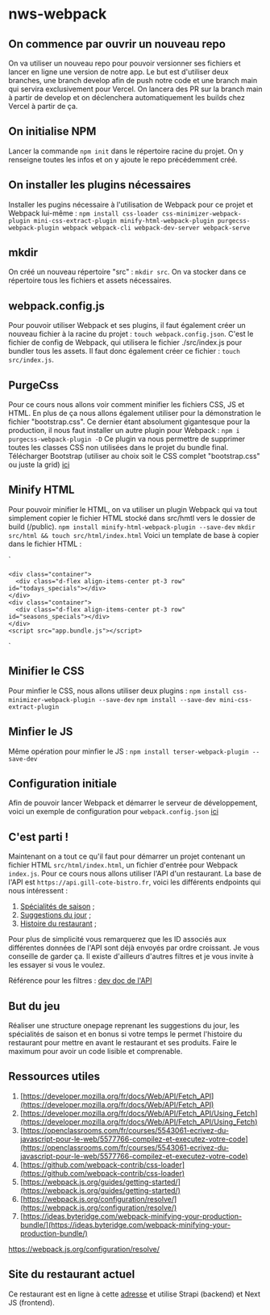 # nws-webpack

## On commence par ouvrir un nouveau repo

On va utiliser un nouveau repo pour pouvoir versionner ses fichiers et lancer en ligne une version de notre app.
Le but est d'utiliser deux branches, une branch develop afin de push notre code et une branch main qui servira
exclusivement pour Vercel. On lancera des PR sur la branch main à partir de develop et on déclenchera automatiquement
les builds chez Vercel à partir de ça.

## On initialise NPM

Lancer la commande `npm init` dans le répertoire racine du projet. On y renseigne toutes les infos et on y ajoute le repo
précédemment créé.

## On installer les plugins nécessaires

Installer les pugins nécessaire à l'utilisation de Webpack pour ce projet et Webpack lui-même :
`npm install css-loader css-minimizer-webpack-plugin mini-css-extract-plugin minify-html-webpack-plugin purgecss-webpack-plugin webpack webpack-cli webpack-dev-server webpack-serve`

## mkdir

On créé un nouveau répertoire "src" : `mkdir src`. On va stocker dans ce répertoire tous les fichiers et assets nécessaires.

## webpack.config.js

Pour pouvoir utiliser Webpack et ses plugins, il faut également créer un nouveau fichier à la racine du projet : `touch webpack.config.json`.
C'est le fichier de config de Webpack, qui utilisera le fichier ./src/index.js pour bundler tous les assets.
Il faut donc également créer ce fichier : `touch src/index.js`.

## PurgeCss

Pour ce cours nous allons voir comment minifier les fichiers CSS, JS et HTML. En plus de ça nous allons également utiliser pour
la démonstration le fichier "bootstrap.css". Ce dernier étant absolument gigantesque pour la production, il nous faut installer
un autre plugin pour Webpack :
`npm i purgecss-webpack-plugin -D`
Ce plugin va nous permettre de supprimer toutes les classes CSS non utilisées dans le projet du bundle final.
Télécharger Bootstrap (utiliser au choix soit le CSS complet "bootstrap.css" ou juste la grid) [ici](https://github.com/twbs/bootstrap/releases/download/v5.0.2/bootstrap-5.0.2-dist.zip)

## Minify HTML

Pour pouvoir minifier le HTML, on va utiliser un plugin Webpack qui va tout simplement copier le fichier HTML stocké dans src/hmtl
vers le dossier de build (/public).
`npm install minify-html-webpack-plugin --save-dev`
`mkdir src/html && touch src/html/index.html`
Voici un template de base à copier dans le fichier HTML :

`

<!DOCTYPE html>
<html lang="fr">
  <head>
    <meta charset="utf-8" />
    <meta name="viewport" content="width=device-width, initial-scale=1" />
    <title>Mon Restaurant</title>
    <link rel="stylesheet" href="app.css" />
  </head>
  <body>

    <div class="container">
      <div class="d-flex align-items-center pt-3 row" id="todays_specials"></div>
    </div>
    <div class="container">
      <div class="d-flex align-items-center pt-3 row" id="seasons_specials"></div>
    </div>
    <script src="app.bundle.js"></script>

  </body>
</html>
`

## Minifier le CSS

Pour minfier le CSS, nous allons utiliser deux plugins :
`npm install css-minimizer-webpack-plugin --save-dev`
`npm install --save-dev mini-css-extract-plugin`

## Minfier le JS

Même opération pour minfier le JS :
`npm install terser-webpack-plugin --save-dev`

## Configuration initiale

Afin de pouvoir lancer Webpack et démarrer le serveur de développement, voici un exemple
de configuration pour `webpack.config.json` [ici](https://github.com/Zharkan/nws-webpack/blob/2e238c31ea4aed4fcfb3e71db0b7988b4790ef77/webpack.config.js)

## C'est parti !

Maintenant on a tout ce qu'il faut pour démarrer un projet contenant un fichier HTML `src/html/index.html`,
un fichier d'entrée pour Webpack `index.js`. Pour ce cours nous allons utiliser l'API d'un restaurant.
La base de l'API est `https://api.gill-cote-bistro.fr`, voici les différents endpoints qui nous intéressent :

1. [Spécialités de saison](https://api.gill-cote-bistro.fr/specials?_sort=id:asc) ;
2. [Suggestions du jour](https://api.gill-cote-bistro.fr/suggestions?_sort=id:asc) ;
3. [Histoire du restaurant](https://api.gill-cote-bistro.fr/histoires?_sort=id:asc) ;

Pour plus de simplicité vous remarquerez que les ID associés aux différentes données de l'API sont
déjà envoyés par ordre croissant. Je vous conseille de garder ça. Il existe d'ailleurs d'autres filtres
et je vous invite à les essayer si vous le voulez.

Référence pour les filtres :
[dev doc de l'API](https://strapi.io/documentation/developer-docs/latest/developer-resources/content-api/content-api.html#filters)

## But du jeu

Réaliser une structure onepage reprenant les suggestions du jour, les spécialités de saison et en bonus si votre temps le permet
l'histoire du restaurant pour mettre en avant le restaurant et ses produits. Faire le maximum pour avoir un code lisible et comprenable.

## Ressources utiles

1. [https://developer.mozilla.org/fr/docs/Web/API/Fetch_API](https://developer.mozilla.org/fr/docs/Web/API/Fetch_API)
2. [https://developer.mozilla.org/fr/docs/Web/API/Fetch_API/Using_Fetch](https://developer.mozilla.org/fr/docs/Web/API/Fetch_API/Using_Fetch)
3. [https://openclassrooms.com/fr/courses/5543061-ecrivez-du-javascript-pour-le-web/5577766-compilez-et-executez-votre-code](https://openclassrooms.com/fr/courses/5543061-ecrivez-du-javascript-pour-le-web/5577766-compilez-et-executez-votre-code)
4. [https://github.com/webpack-contrib/css-loader](https://github.com/webpack-contrib/css-loader)
5. [https://webpack.js.org/guides/getting-started/](https://webpack.js.org/guides/getting-started/)
6. [https://webpack.js.org/configuration/resolve/](https://webpack.js.org/configuration/resolve/)
7. [https://ideas.byteridge.com/webpack-minifying-your-production-bundle/](https://ideas.byteridge.com/webpack-minifying-your-production-bundle/)

https://webpack.js.org/configuration/resolve/

## Site du restaurant actuel

Ce restaurant est en ligne à cette [adresse](https://www.gill-cote-bistro.fr/) et utilise Strapi (backend) et Next JS (frontend).
